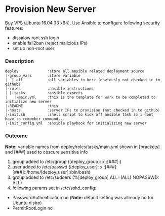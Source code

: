 # Provision New Server
Buy VPS (Ubuntu 16.04.03 x64). Use Ansible to configure following security features:
- dissalow root ssh login
- enable fail2ban (reject malicious IPs)
- set up non-root user

### Description
```
deploy             :store all ansible related deployment source
|-group_vars       :store variable
|  |-all           :all variables in here (obviously not checked in to github)
|-roles            :ansible instructions
| |-tasks          :ansible expects
|   |-main.yml     :this is the template for work to be completed to initialize new server
|-README           :this
|-hosts            :server IPs to provision (not checked in to github)
|-init.sh          :shell script to kick off ansible task so i dont have to remember command...
|-init_config.yml  :ansible playbook for initializing new server
```
### Outcome
__Note:__ variable names from deploy/roles/tasks/main.yml shown in [brackets] and [###] used to obscure sensitive info
1. group added to /etc/group ([deploy_group]: x :[###]:)
2. user added to /etc/passwd ([deploy_user]: x :[###]:[###]::/home/[deploy_user]:/bin/bash)
3. group added to /etc/sudoers (%[deploy_group] ALL=(ALL) NOPASSWD: ALL)
4. following params set in /etc/sshd_config:
 - PasswordAuthentication no (__Note:__ default setting was allready no for Ubuntu distro)
 - PermitRootLogin no
